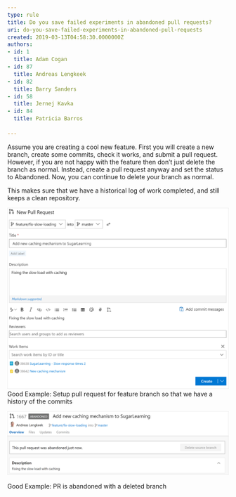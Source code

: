 ```yaml
---
type: rule
title: Do you save failed experiments in abandoned pull requests?
uri: do-you-save-failed-experiments-in-abandoned-pull-requests
created: 2019-03-13T04:58:30.0000000Z
authors:
- id: 1
  title: Adam Cogan
- id: 87
  title: Andreas Lengkeek
- id: 82
  title: Barry Sanders
- id: 58
  title: Jernej Kavka
- id: 84
  title: Patricia Barros

---
```


Assume you are creating a cool new feature. First you will create a new branch, create some commits, check it works, and submit a pull request. However, if you are not happy with the feature then don’t just delete the branch as normal. Instead, create a pull request anyway and set the status to Abandoned. Now, you can continue to delete your branch as normal.





This makes sure that we have a historical log of work completed, and still keeps a clean repository.




 
![](create-pr-for-failed-branch.png)
Good Example: Setup pull request for feature branch so that we have a history of the commits






![](abandoned-pr-for-branch.png)

Good Example: PR is abandoned with a deleted branch

